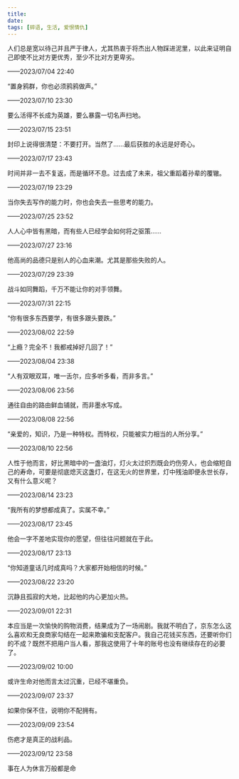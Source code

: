 ```yaml
---
title: 
date: 
tags: [碎语, 生活, 爱恨情仇]
---
```


人们总是宽以待己并且严于律人，尤其热衷于将杰出人物踩进泥里，以此来证明自己即使不比对方更优秀，至少不比对方更卑劣。

——2023/07/04 22:40

“置身鸦群，你也必须鸦鸦做声。”

——2023/07/10 23:30

要么活得不长成为英雄，要么暴露一切名声扫地。

——2023/07/15 23:51

封印上说得很清楚：不要打开。当然了……最后获胜的永远是好奇心。

——2023/07/17 23:43

时间并非一去不复返，而是循环不息。过去成了未来，祖父重蹈着孙辈的覆辙。

——2023/07/19 23:29

当你失去写作的能力时，你也会失去一些思考的能力。

——2023/07/25 23:52

人人心中皆有黑暗，而有些人已经学会如何将之驱策……

——2023/07/27 23:16

他高尚的品德只是别人的心血来潮。尤其是那些失败的人。

——2023/07/29 23:39

战斗如同舞蹈，千万不能让你的对手领舞。

——2023/07/31 22:15

“你有很多东西要学，有很多跟头要跌。”

——2023/08/02 22:59

“上瘾？完全不！我都戒掉好几回了！”

——2023/08/04 23:38

“人有双眼双耳，唯一舌尔，应多听多看，而非多言。”

——2023/08/06 23:56

通往自由的路由鲜血铺就，而非墨水写成。

——2023/08/08 22:56

“亲爱的，知识，乃是一种特权。而特权，只能被实力相当的人所分享。”

——2023/08/10 22:56

人性于他而言，好比黑暗中的一盏油灯，灯火太过炽烈既会灼伤旁人，也会缩短自己的寿命，可要是彻底熄灭这盏灯，在这无火的世界里，灯中残油即便永世长存，又有什么意义呢？

——2023/08/14 23:23

“我所有的梦想都成真了。实属不幸。”

——2023/08/17 23:45

他会一字不差地实现你的愿望，但往往问题就在于此。

——2023/08/17 23:13

“你知道童话几时成真吗？大家都开始相信的时候。”

——2023/08/22 23:20

沉静且孤寂的大地，比起他的内心更加火热。

——2023/09/01 22:31

本应当是一次愉快的购物消费，结果成为了一场闹剧。我就不明白了，京东怎么这么喜欢和无良商家勾结在一起来欺骗和支配客户。我自己花钱买东西，还要听你们的不成？既然不把用户当人看，那我这使用了十年的账号也没有继续存在的必要了。

——2023/09/02 10:00

或许生命对他而言太过沉重，已经不堪重负。

——2023/09/07 23:37

如果你保不住，说明你不配拥有。

——2023/09/09 23:54

伤疤才是真正的战利品。

——2023/09/12 23:58

事在人为休言万般都是命
